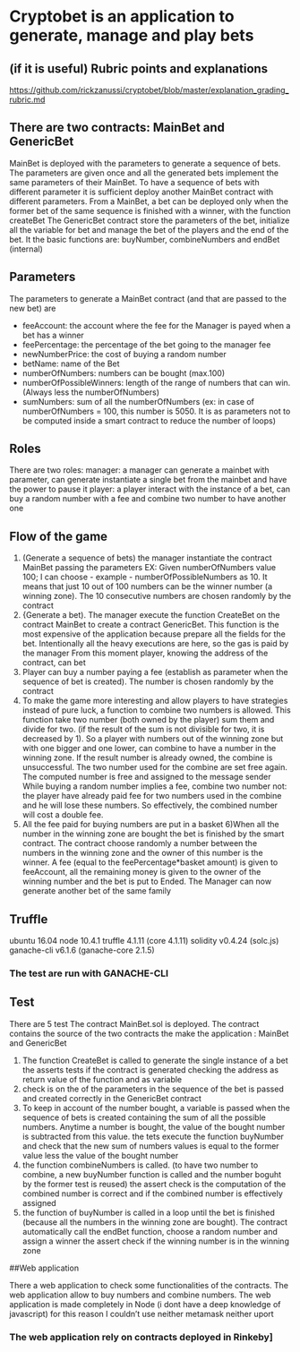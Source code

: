 # Cryptobet is an application to generate, manage and play bets


## (if it is useful) Rubric points and explanations
https://github.com/rickzanussi/cryptobet/blob/master/explanation_grading_rubric.md

## There are two contracts: MainBet and GenericBet
MainBet is deployed with the parameters to generate a sequence of bets. The parameters are given once and all the generated bets implement the same parameters of their MainBet. To have a sequence of bets with different parameter it is sufficient deploy another MainBet contract with different parameters. From a MainBet, a bet can be deployed only when the former bet of the same sequence is finished with a winner, with the function createBet The GenericBet contract store the parameters of the bet, initialize all the variable for bet and manage the bet of the players and the end of the bet. It the basic functions are: buyNumber, combineNumbers and endBet (internal)

## Parameters
The parameters to generate a MainBet contract (and that are passed to the new bet) are
* feeAccount: the account where the fee for the Manager is payed when a bet has a winner
* feePercentage: the percentage of the bet going to the manager fee
* newNumberPrice: the cost of buying a random number
* betName: name of the Bet
* numberOfNumbers: numbers can be bought (max.100)
* numberOfPossibleWinners: length of the range of numbers that can win. (Always less the numberOfNumbers)
* sumNumbers: sum of all the numberOfNumbers (ex: in case of numberOfNumbers = 100, this number is 5050. It is as parameters not to be computed inside a smart contract to reduce the number of loops)

## Roles 
There are two roles: manager: a manager can generate a mainbet with parameter, can generate instantiate a single bet from the mainbet and have the power to pause it player: a player interact with the instance of a bet, can buy a random number with a fee and combine two number to have another one

## Flow of the game

1. (Generate a sequence of bets) the manager instantiate the contract MainBet passing the parameters EX: Given numberOfNumbers value 100; I can choose - example - numberOfPossibleNumbers as 10. It means that just 10 out of 100 numbers can be the winner number (a winning zone). The 10 consecutive numbers are chosen randomly by the contract
2. {Generate a bet). The manager execute the function CreateBet on the contract MainBet to create a contract GenericBet. This function is the most expensive of the application because prepare all the fields for the bet. Intentionally all the heavy executions are here, so the gas is paid by the manager From this moment player, knowing the address of the contract, can bet
3. Player can buy a number paying a fee (establish as parameter when the sequence of bet is created). The number is chosen randomly by the contract
4. To make the game more interesting and allow players to have strategies instead of pure luck, a function to combine two numbers is allowed. This function take two number (both owned by the player) sum them and divide for two. (if the result of the sum is not divisible for two, it is decreased by 1). So a player with numbers out of the winning zone but with one bigger and one lower, can combine to have a number in the winning zone. If the result number is already owned, the combine is unsuccessful. The two number used for the combine are set free again. The computed number is free and assigned to the message sender While buying a random number implies a fee, combine two number not: the player have already paid fee for two numbers used in the combine and he will lose these numbers. So effectively, the combined number will cost a double fee.
5. All the fee paid for buying numbers are put in a basket 
6)When all the number in the winning zone are bought the bet is finished by the smart contract. The contract choose randomly a number between the numbers in the winning zone and the owner of this number is the winner. A fee (equal to the feePercentage*basket amount) is given to feeAccount, all the remaining money is given to the owner of the winning number and the bet is put to Ended. The Manager can now generate another bet of the same family

## Truffle

ubuntu 16.04 node 10.4.1 truffle 4.1.11 (core 4.1.11) solidity v0.4.24 (solc.js) ganache-cli v6.1.6 (ganache-core 2.1.5) 
### **The test are run with GANACHE-CLI**

## Test
There are 5 test The contract MainBet.sol is deployed. The contract contains the source of the two contracts the make the application : MainBet and GenericBet

1. The function CreateBet is called to generate the single instance of a bet the asserts tests if the contract is generated checking the address as return value of the function and as variable
2. check is on the of the parameters in the sequence of the bet is passed and created correctly in the GenericBet contract
3. To keep in account of the number bought, a variable is passed when the sequence of bets is created containing the sum of all the possible numbers. Anytime a number is bought, the value of the bought number is subtracted from this value. the tets execute the function buyNumber and check that the new sum of numbers values is equal to the former value less the value of the bought number
4. the function combineNumbers is called. (to have two number to combine, a new buyNumber function is called and the number boguht by the former test is reused) the assert check is the computation of the combined number is correct and if the combined number is effectively assigned
5. the function of buyNumber is called in a loop until the bet is finished (because all the numbers in the winning zone are bought). The contract automatically call the endBet function, choose a random number and assign a winner the assert check if the winning number is in the winning zone

##Web application

There a web application to check some functionalities of the contracts. The web application allow to buy numbers and combine numbers. 
The web application is made completely in Node (i dont have a deep knowledge of javascript) for this reason I couldn’t use neither metamask neither uport 
### **The web application rely on contracts deployed in Rinkeby]**




